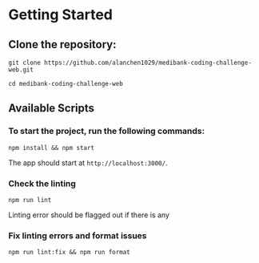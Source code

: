 # Getting Started

## Clone the repository:

```
git clone https://github.com/alanchen1029/medibank-coding-challenge-web.git
```

```
cd medibank-coding-challenge-web
```

## Available Scripts

### To start the project, run the following commands:

```
npm install && npm start
```

The app should start at `http://localhost:3000/`.

### Check the linting

```
npm run lint
```

Linting error should be flagged out if there is any

### Fix linting errors and format issues

```
npm run lint:fix && npm run format
```
